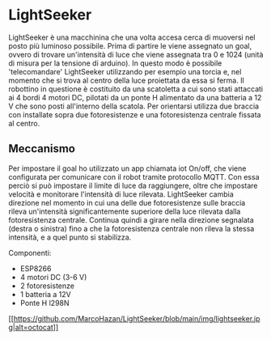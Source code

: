 # LightSeeker
LightSeeker è una macchinina che una volta accesa cerca di muoversi nel posto più luminoso possibile. 
Prima di partire le viene assegnato un goal, ovvero di trovare un'intensità di luce che viene assegnata tra 0 e 1024 (unità di misura per la tensione di arduino).
In questo modo è possibile 'telecomandare' LightSeeker utilizzando per esempio una torcia e, nel momento che si trova al centro della luce proiettata da essa si ferma.
Il robottino in questione è costituito da una scatoletta a cui sono stati attaccati ai 4 bordi 4 motori DC, pilotati da un ponte H alimentato da una batteria a 12 V che sono posti all'interno della scatola.
Per orientarsi utilizza due braccia con installate sopra due fotoresistenze e una fotoresistenza centrale fissata al centro.

## Meccanismo

Per impostare il goal ho utilizzato un app chiamata iot On/off, che viene configurata per comunicare con il robot tramite protocollo MQTT. Con essa perciò si può impostare il limite di luce da raggiungere, oltre che impostare velocità e monitorare l'intensità di luce rilevata.
LightSeeker cambia direzione nel momento in cui una delle due fotoresistenze sulle braccia rileva un'intensità significantemente superiore della luce rilevata dalla fotoresistenza centrale. Continua quindi a girare nella direzione segnalata (destra o sinistra) fino a che la fotoresistenza centrale non rileva la stessa intensità, e a quel punto si stabilizza.




Componenti:
- ESP8266
- 4 motori DC (3-6 V)
- 2 fotoresistenze
- 1 batteria a 12V
- Ponte H l298N


[[https://github.com/MarcoHazan/LightSeeker/blob/main/img/lightseeker.jpg|alt=octocat]]
